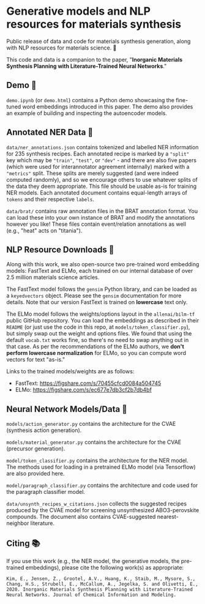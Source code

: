 # Generative models and NLP resources for materials synthesis

Public release of data and code for materials synthesis generation, along with NLP resources for materials science. 🎉

This code and data is a companion to the paper, "**Inorganic Materials Synthesis Planning with Literature-Trained Neural Networks**."

## Demo 🐍

`demo.ipynb` (or `demo.html`) contains a Python demo showcasing the fine-tuned word embeddings introduced in this paper. The demo also provides an example of building and inspecting the autoencoder models.

## Annotated NER Data 📝

`data/ner_annotations.json` contains tokenized and labelled NER information for 235 synthesis recipes. Each annotated recipe is marked by a `"split"` key which may be `"train"`, `"test"`, or `"dev"` - and there are also five papers (which were used for interannotator agreement internally) marked with a `"metrics"` split. These splits are merely suggested (and were indeed computed randomly), and so we encourage others to use whatever splits of the data they deem appropriate. This file should be usable as-is for training NER models. Each annotated document contains equal-length arrays of `tokens` and their respective `labels`.

`data/brat/` contains raw annotation files in the BRAT annotation format. You can load these into your own instance of BRAT and modify the annotations however you like! These files contain event/relation annotations as well (e.g., "heat" acts on "titania").

## NLP Resource Downloads 💽

Along with this work, we also open-source two pre-trained word embedding models: FastText and ELMo, each trained on our internal database of over 2.5 million materials science articles.

The FastText model follows the `gensim` Python library, and can be loaded as a `keyedvectors` object. Please see the `gensim` documentation for more details. Note that our version FastText is trained on **lowercase** text only.

The ELMo model follows the weights/options layout in the `allenai/bilm-tf` public GitHub repository. You can load the embeddings as described in their `README` (or just use the code in this repo, at `models/token_classifier.py`), but simply swap out the weight and options files. We found that using the default `vocab.txt` works fine, so there's no need to swap anything out in that case. As per the recommendations of the ELMo authors, we **don't perform lowercase normalization** for ELMo, so you can compute word vectors for text "as-is."

Links to the trained models/weights are as follows:

- FastText: https://figshare.com/s/70455cfcd0084a504745
- ELMo: https://figshare.com/s/ec677e7db3cf2b7db4bf

## Neural Network Models/Data 🧠

`models/action_generator.py` contains the architecture for the CVAE (synthesis action generation).

`models/material_generator.py` contains the architecture for the CVAE (precursor generation).

`model/token_classifier.py` contains the architecture for the NER model. The methods used for loading in a pretrained ELMo model (via Tensorflow) are also provided here.

`model/paragraph_classifier.py` contains the architecture and code used for the paragraph classifier model.

`data/unsynth_recipes_w_citations.json` collects the suggested recipes produced by the CVAE model for screening unsynthesized ABO3-perovskite compounds. The document also contains CVAE-suggested nearest-neighbor literature.

## Citing 📚

If you use this work (e.g., the NER model, the generative models, the pre-trained embeddings), please cite the following work(s) as appropriate:

```
Kim, E., Jensen, Z., Grootel, A.V., Huang, K., Staib, M., Mysore, S., Chang, H.S., Strubell, E., McCallum, A., Jegelka, S. and Olivetti, E., 2020. Inorganic Materials Synthesis Planning with Literature-Trained Neural Networks. Journal of Chemical Information and Modeling.
```
